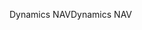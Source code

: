 <span data-ttu-id="7f780-101">Dynamics NAV</span><span class="sxs-lookup"><span data-stu-id="7f780-101">Dynamics NAV</span></span>
